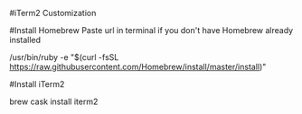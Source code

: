 #iTerm2 Customization

#Install Homebrew 
Paste url in terminal if you don't have Homebrew already installed 

/usr/bin/ruby -e "$(curl -fsSL https://raw.githubusercontent.com/Homebrew/install/master/install)"

#Install iTerm2
  
  brew cask install iterm2

